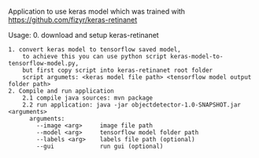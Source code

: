 Application to use keras model which was trained with https://github.com/fizyr/keras-retinanet

Usage:
	0. download and setup keras-retinanet

	1. convert keras model to tensorflow saved model, 
		to achieve this you can use python script keras-model-to-tensorflow-model.py, 
		but first copy script into keras-retinanet root folder
		script argumets: <keras model file path> <tensorflow model output folder path>
	2. Compile and run application
		2.1 compile java sources: mvn package
		2.2 run application: java -jar objectdetector-1.0-SNAPSHOT.jar <arguments>
		  arguments: 
			--image <arg>     image file path
			--model <arg>     tensorflow model folder path
			--labels <arg>    labels file path (optional)
			--gui             run gui (optional)
		
